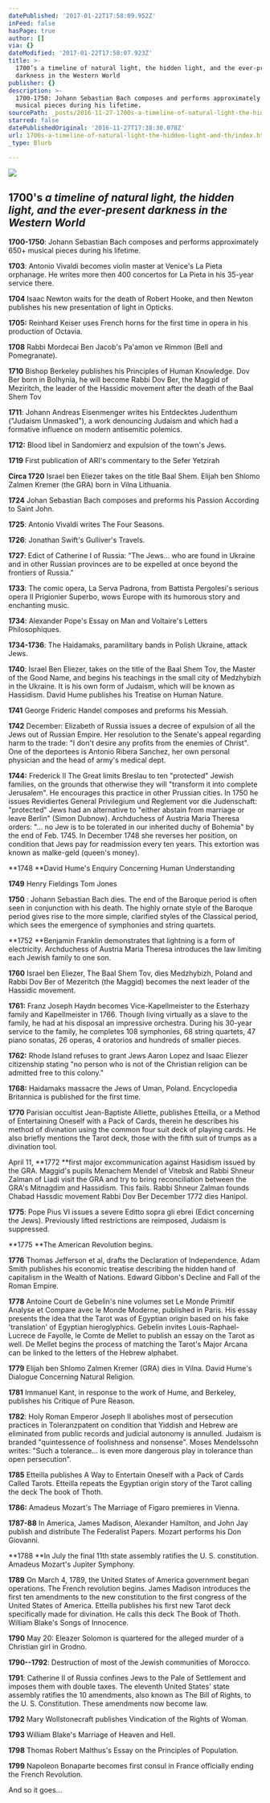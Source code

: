 ```yaml
---
datePublished: '2017-01-22T17:58:09.952Z'
inFeed: false
hasPage: true
author: []
via: {}
dateModified: '2017-01-22T17:58:07.923Z'
title: >-
  1700’s a timeline of natural light, the hidden light, and the ever-present
  darkness in the Western World
publisher: {}
description: >-
  1700-1750: Johann Sebastian Bach composes and performs approximately 650+
  musical pieces during his lifetime.
sourcePath: _posts/2016-11-27-1700s-a-timeline-of-natural-light-the-hidden-light-and-th.md
starred: false
datePublishedOriginal: '2016-11-27T17:38:30.078Z'
url: 1700s-a-timeline-of-natural-light-the-hidden-light-and-th/index.html
_type: Blurb

---
```

![](https://the-grid-user-content.s3-us-west-2.amazonaws.com/626028b8-878a-4e07-8b5e-07a133189b37.jpg)

## 1700's _a timeline of natural light, the hidden light, and the ever-present darkness in the Western World_

**1700-1750**: Johann Sebastian Bach composes and performs approximately 650+ musical pieces during his lifetime.

**1703**: Antonio Vivaldi becomes violin master at Venice's La Pieta orphanage. He writes more then 400 concertos for La Pieta in his 35-year service there.

**1704** Isaac Newton waits for the death of Robert Hooke, and then Newton publishes his new presentation of light in Opticks.

**1705:** Reinhard Keiser uses French horns for the first time in opera in his production of Octavia.

**1708** Rabbi Mordecai Ben Jacob's Pa'amon ve Rimmon (Bell and Pomegranate).

**1710** Bishop Berkeley publishes his Principles of Human Knowledge. Dov Ber born in Bolhynia, he will become Rabbi Dov Ber, the Maggid of Meziritch, the leader of the Hassidic movement after the death of the Baal Shem Tov

**1711**: Johann Andreas Eisenmenger writes his Entdecktes Judenthum ("Judaism Unmasked"), a work denouncing Judaism and which had a formative influence on modern antisemitic polemics.

**1712:** Blood libel in Sandomierz and expulsion of the town's Jews.

**1719** First publication of ARI's commentary to the Sefer Yetzirah

**Circa 1720** Israel ben Eliezer takes on the title Baal Shem. Elijah ben Shlomo Zalmen Kremer (the GRA) born in Vilna Lithuania.

**1724** Johan Sebastian Bach composes and preforms his Passion According to Saint John.

**1725**: Antonio Vivaldi writes The Four Seasons.

**1726**: Jonathan Swift's Gulliver's Travels.

**1727**: Edict of Catherine I of Russia: "The Jews... who are found in Ukraine and in other Russian provinces are to be expelled at once beyond the frontiers of Russia."

**1733**: The comic opera, La Serva Padrona, from Battista Pergolesi's serious opera Il Prigionier Superbo, wows Europe with its humorous story and enchanting music.

**1734**: Alexander Pope's Essay on Man and Voltaire's Letters Philosophiques.

**1734-1736**: The Haidamaks, paramilitary bands in Polish Ukraine, attack Jews.

**1740**: Israel Ben Eliezer, takes on the title of the Baal Shem Tov, the Master of the Good Name, and begins his teachings in the small city of Medzhybizh in the Ukraine. It is his own form of Judaism, which will be known as Hassidism. David Hume publishes his Treatise on Human Nature.

**1741** George Frideric Handel composes and preforms his Messiah.

**1742** December: Elizabeth of Russia issues a decree of expulsion of all the Jews out of Russian Empire. Her resolution to the Senate's appeal regarding harm to the trade: "I don't desire any profits from the enemies of Christ". One of the deportees is Antonio Ribera Sanchez, her own personal physician and the head of army's medical dept.

**1744:** Frederick II The Great limits Breslau to ten "protected" Jewish families, on the grounds that otherwise they will "transform it into complete Jerusalem". He encourages this practice in other Prussian cities. In 1750 he issues Revidiertes General Privilegium und Reglement vor die Judenschaft: "protected" Jews had an alternative to "either abstain from marriage or leave Berlin" (Simon Dubnow). Archduchess of Austria Maria Theresa orders: "... no Jew is to be tolerated in our inherited duchy of Bohemia" by the end of Feb. 1745\. In December 1748 she reverses her position, on condition that Jews pay for readmission every ten years. This extortion was known as malke-geld (queen's money).

**1748 **David Hume's Enquiry Concerning Human Understanding

**1749** Henry Fieldings Tom Jones

**1750** : Johann Sebastian Bach dies. The end of the Baroque period is often seen in conjunction with his death. The highly ornate style of the Baroque period gives rise to the more simple, clarified styles of the Classical period, which sees the emergence of symphonies and string quartets.

**1752 **Benjamin Franklin demonstrates that lightning is a form of electricity. Archduchess of Austria Maria Theresa introduces the law limiting each Jewish family to one son.

**1760** Israel ben Eliezer, The Baal Shem Tov, dies Medzhybizh, Poland and Rabbi Dov Ber of Mezeritch (the Maggid) becomes the next leader of the Hassidic movement.

**1761:** Franz Joseph Haydn becomes Vice-Kapellmeister to the Esterhazy family and Kapellmeister in 1766\. Though living virtually as a slave to the family, he had at his disposal an impressive orchestra. During his 30-year service to the family, he completes 108 symphonies, 68 string quartets, 47 piano sonatas, 26 operas, 4 oratorios and hundreds of smaller pieces.

**1762:** Rhode Island refuses to grant Jews Aaron Lopez and Isaac Eliezer citizenship stating "no person who is not of the Christian religion can be admitted free to this colony."

**1768:** Haidamaks massacre the Jews of Uman, Poland. Encyclopedia Britannica is published for the first time.

**1770** Parisian occultist Jean-Baptiste Alliette, publishes Etteilla, or a Method of Entertaining Oneself with a Pack of Cards, therein he describes his method of divination using the common four suit deck of playing cards. He also briefly mentions the Tarot deck, those with the fifth suit of trumps as a divination tool.

April 11, **1772 **first major excommunication against Hasidism issued by the GRA. Maggid's pupils Menachem Mendel of Vitebsk and Rabbi Shneur Zalman of Liadi visit the GRA and try to bring reconciliation between the GRA's Mitnagdim and Hassidism. This fails. Rabbi Shneur Zalman founds Chabad Hassdic movement Rabbi Dov Ber December 1772 dies Hanipol.

**1775**: Pope Pius VI issues a severe Editto sopra gli ebrei (Edict concerning the Jews). Previously lifted restrictions are reimposed, Judaism is suppressed.

**1775 **The American Revolution begins.

**1776** Thomas Jefferson et al, drafts the Declaration of Independence. Adam Smith publishes his economic treatise describing the hidden hand of capitalism in the Wealth of Nations. Edward Gibbon's Decline and Fall of the Roman Empire.

**1778** Antoine Court de Gebelin's nine volumes set Le Monde Primitif Analyse et Compare avec le Monde Moderne, published in Paris. His essay presents the idea that the Tarot was of Egyptian origin based on his fake 'translation' of Egyptian hieroglyphics. Gebelin invites Louis-Raphael-Lucrece de Fayolle, le Comte de Mellet to publish an essay on the Tarot as well. De Mellet begins the process of matching the Tarot's Major Arcana can be linked to the letters of the Hebrew alphabet.

**1779** Elijah ben Shlomo Zalmen Kremer (GRA) dies in Vilna. David Hume's Dialogue Concerning Natural Religion.

**1781** Immanuel Kant, in response to the work of Hume, and Berkeley, publishes his Critique of Pure Reason.

**1782**: Holy Roman Emperor Joseph II abolishes most of persecution practices in Toleranzpatent on condition that Yiddish and Hebrew are eliminated from public records and judicial autonomy is annulled. Judaism is branded "quintessence of foolishness and nonsense". Moses Mendelssohn writes: "Such a tolerance... is even more dangerous play in tolerance than open persecution".

**1785** Etteilla publishes A Way to Entertain Oneself with a Pack of Cards Called Tarots. Etteilla repeats the Egyptian origin story of the Tarot calling the deck The book of Thoth.

**1786:** Amadeus Mozart's The Marriage of Figaro premieres in Vienna.

**1787-88** In America, James Madison, Alexander Hamilton, and John Jay publish and distribute The Federalist Papers. Mozart performs his Don Giovanni.

**1788 **In July the final 11th state assembly ratifies the U. S. constitution. Amadeus Mozart's Jupiter Symphony.

**1789** On March 4, 1789, the United States of America government began operations. The French revolution begins. James Madison introduces the first ten amendments to the new constitution to the first congress of the United States of America. Etteilla publishes his first new Tarot deck specifically made for divination. He calls this deck The Book of Thoth. William Blake's Songs of Innocence.

**1790** May 20: Eleazer Solomon is quartered for the alleged murder of a Christian girl in Grodno.

**1790--1792**: Destruction of most of the Jewish communities of Morocco.

**1791**: Catherine II of Russia confines Jews to the Pale of Settlement and imposes them with double taxes. The eleventh United States' state assembly ratifies the 10 amendments, also known as The Bill of Rights, to the U. S. Constitution. These amendments now become law.

**1792** Mary Wollstonecraft publishes Vindication of the Rights of Woman.

**1793** William Blake's Marriage of Heaven and Hell.

**1798** Thomas Robert Malthus's Essay on the Principles of Population.

**1799** Napoleon Bonaparte becomes first consul in France officially ending the French Revolution.

And so it goes...